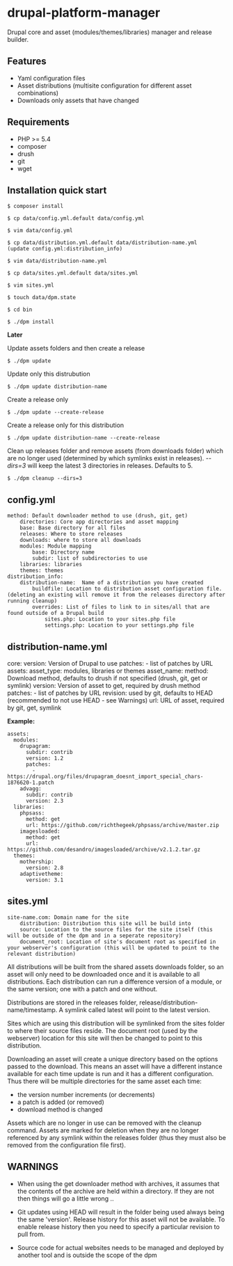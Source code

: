 drupal-platform-manager
=======================

Drupal core and asset (modules/themes/libraries) manager and release builder.

Features
--------

* Yaml configuration files
* Asset distributions (multisite configuration for different asset combinations)
* Downloads only assets that have changed

Requirements
------------

* PHP >= 5.4
* composer
* drush
* git
* wget

Installation quick start
------------------------

	$ composer install

	$ cp data/config.yml.default data/config.yml

	$ vim data/config.yml

	$ cp data/distribution.yml.default data/distribution-name.yml
	(update config.yml:distribution_info)

	$ vim data/distribution-name.yml

	$ cp data/sites.yml.default data/sites.yml

	$ vim sites.yml

	$ touch data/dpm.state

	$ cd bin

	$ ./dpm install

**Later**

Update assets folders and then create a release

	$ ./dpm update

Update only this distrubution

	$ ./dpm update distribution-name

Create a release only

	$ ./dpm update --create-release

Create a release only for this distribution

	$ ./dpm update distribution-name --create-release

Clean up releases folder and remove assets (from downloads folder) which are no longer used (determined by which symlinks exist in releases).
_--dirs=3_ will keep the latest 3 directories in releases.  Defaults to 5.

	$ ./dpm cleanup --dirs=3

config.yml
----------

	method: Default downloader method to use (drush, git, get)
		directories: Core app directories and asset mapping
		base: Base directory for all files
		releases: Where to store releases
		downloads: where to store all downloads
		modules: Module mapping
			base: Directory name
			subdir: list of subdirectories to use
		libraries: libraries
		themes: themes
	distribution_info:
		distribution-name:  Name of a distribution you have created
			buildfile: Location to distribution asset configuration file. (deleting an existing will remove it from the releases directory after running cleanup)
			overrides: List of files to link to in sites/all that are found outside of a Drupal build
				sites.php: Location to your sites.php file
				settings.php: Location to your settings.php file

distribution-name.yml
---------------------
core:
	version: Version of Drupal to use
	patches:
		- list of patches by URL
assets:
	asset_type:  modules, libraries or themes
		asset_name: 
			method: Download method, defaults to drush if not specified (drush, git, get or symlink)
			version: Version of asset to get, required by drush method
			patches:
				- list of patches by URL
			revision: used by git, defaults to HEAD (recommended to not use HEAD - see Warnings)
			url: URL of asset, required by git, get, symlink

**Example:**

	assets:
	  modules:
	    drupagram:
	      subdir: contrib
	      version: 1.2
	      patches:
	        - https://drupal.org/files/drupagram_doesnt_import_special_chars-1876620-1.patch
	    advagg:
	      subdir: contrib
	      version: 2.3
	  libraries:
	    phpsass:
	      method: get
	      url: https://github.com/richthegeek/phpsass/archive/master.zip
	    imagesloaded:
	      method: get
	      url: https://github.com/desandro/imagesloaded/archive/v2.1.2.tar.gz
	  themes:
	    mothership:
	      version: 2.8
	    adaptivetheme:
	      version: 3.1

sites.yml
---------

	site-name.com: Domain name for the site
  		distribution: Distribution this site will be build into
  		source: Location to the source files for the site itself (this will be outside of the dpm and in a seperate repository)
  		document_root: Location of site's document root as specified in your webserver's configuration (this will be updated to point to the relevant distribution)


All distributions will be built from the shared assets downloads folder, so an asset will only need to be downloaded once and it is available to all distributions.  Each distribution can run a difference version of a module, or the same version; one with a patch and one without.

Distributions are stored in the releases folder, release/distribution-name/timestamp.  A symlink called latest will point to the latest version.

Sites which are using this distribution will be symlinked from the sites folder to where their source files reside.
The document root (used by the webserver) location for this site will then be changed to point to this distribution.

Downloading an asset will create a unique directory based on the options passed to the download.
This means an asset will have a different instance available for each time update is run and it has a different configuration.
Thus there will be multiple directories for the same asset each time:
- the version number increments (or decrements)
- a patch is added (or removed)
- download method is changed

Assets which are no longer in use can be removed with the cleanup command.  Assets are marked for deletion when they are no longer referenced by any symlink within the releases folder (thus they must also be removed from the configuration file first).


WARNINGS
--------

- When using the get downloader method with archives, it assumes that the contents of the archive are held within a directory.  If they are not then things will go a little wrong ..

- Git updates using HEAD will result in the folder being used always being the same 'version'.  Release history for this asset will not be available. To enable release history then you need to specify a particular revision to pull from.

- Source code for actual websites needs to be managed and deployed by another tool and is outside the scope of the dpm
